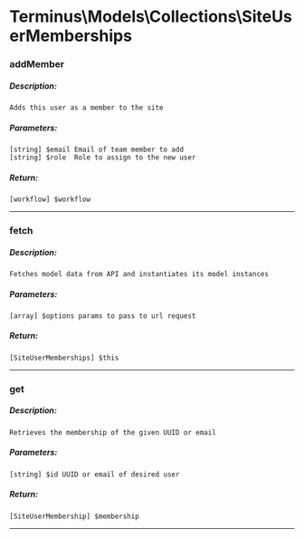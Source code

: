 # Terminus\Models\Collections\SiteUserMemberships

### addMember
##### Description:
    Adds this user as a member to the site

##### Parameters:
    [string] $email Email of team member to add
    [string] $role  Role to assign to the new user

##### Return:
    [workflow] $workflow

---

### fetch
##### Description:
    Fetches model data from API and instantiates its model instances

##### Parameters:
    [array] $options params to pass to url request

##### Return:
    [SiteUserMemberships] $this

---

### get
##### Description:
    Retrieves the membership of the given UUID or email

##### Parameters:
    [string] $id UUID or email of desired user

##### Return:
    [SiteUserMembership] $membership

---

